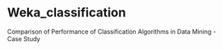 # Weka_classification
Comparison of Performance of Classification Algorithms in Data Mining - Case Study
